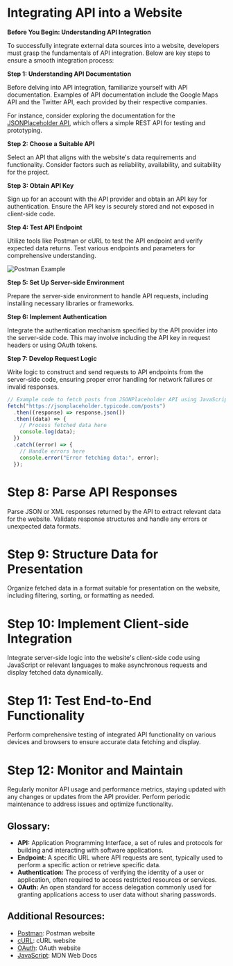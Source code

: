 # Integrating API into a Website

**Before You Begin: Understanding API Integration**

To successfully integrate external data sources into a website, developers must grasp the fundamentals of API integration. Below are key steps to ensure a smooth integration process:

**Step 1: Understanding API Documentation**

Before delving into API integration, familiarize yourself with API documentation. Examples of API documentation include the Google Maps API and the Twitter API, each provided by their respective companies.

For instance, consider exploring the documentation for the [JSONPlaceholder API](https://jsonplaceholder.typicode.com/), which offers a simple REST API for testing and prototyping.

**Step 2: Choose a Suitable API**

Select an API that aligns with the website's data requirements and functionality. Consider factors such as reliability, availability, and suitability for the project.

**Step 3: Obtain API Key**

Sign up for an account with the API provider and obtain an API key for authentication. Ensure the API key is securely stored and not exposed in client-side code.

**Step 4: Test API Endpoint**

Utilize tools like Postman or cURL to test the API endpoint and verify expected data returns. Test various endpoints and parameters for comprehensive understanding.

![Postman Example](https://files.readme.io/9d7af58-Screenshot_2023-03-01_at_3.43.09_PM.png)

**Step 5: Set Up Server-side Environment**

Prepare the server-side environment to handle API requests, including installing necessary libraries or frameworks.

**Step 6: Implement Authentication**

Integrate the authentication mechanism specified by the API provider into the server-side code. This may involve including the API key in request headers or using OAuth tokens.

**Step 7: Develop Request Logic**

Write logic to construct and send requests to API endpoints from the server-side code, ensuring proper error handling for network failures or invalid responses.

```javascript
// Example code to fetch posts from JSONPlaceholder API using JavaScript
fetch("https://jsonplaceholder.typicode.com/posts")
  .then((response) => response.json())
  .then((data) => {
    // Process fetched data here
    console.log(data);
  })
  .catch((error) => {
    // Handle errors here
    console.error("Error fetching data:", error);
  });
```

# Step 8: Parse API Responses

Parse JSON or XML responses returned by the API to extract relevant data for the website. Validate response structures and handle any errors or unexpected data formats.

# Step 9: Structure Data for Presentation

Organize fetched data in a format suitable for presentation on the website, including filtering, sorting, or formatting as needed.

# Step 10: Implement Client-side Integration

Integrate server-side logic into the website's client-side code using JavaScript or relevant languages to make asynchronous requests and display fetched data dynamically.

# Step 11: Test End-to-End Functionality

Perform comprehensive testing of integrated API functionality on various devices and browsers to ensure accurate data fetching and display.

# Step 12: Monitor and Maintain

Regularly monitor API usage and performance metrics, staying updated with any changes or updates from the API provider. Perform periodic maintenance to address issues and optimize functionality.

## Glossary:

- **API:** Application Programming Interface, a set of rules and protocols for building and interacting with software applications.
- **Endpoint:** A specific URL where API requests are sent, typically used to perform a specific action or retrieve specific data.
- **Authentication:** The process of verifying the identity of a user or application, often required to access restricted resources or services.
- **OAuth:** An open standard for access delegation commonly used for granting applications access to user data without sharing passwords.

## Additional Resources:

- [Postman](https://www.postman.com/): Postman website
- [cURL](https://curl.se/): cURL website
- [OAuth](https://oauth.net/): OAuth website
- [JavaScript](https://developer.mozilla.org/en-US/docs/Web/JavaScript): MDN Web Docs

```

```
